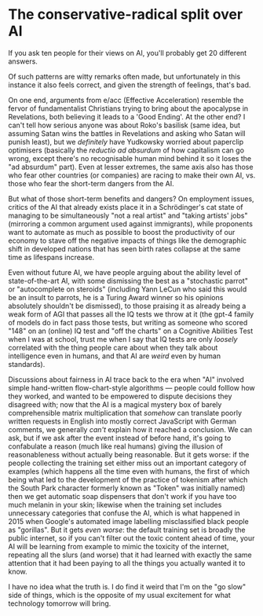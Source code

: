 # The conservative-radical split over AI

If you ask ten people for their views on AI, you'll probably get 20 different answers.

Of such patterns are witty remarks often made, but unfortunately in this instance it also feels correct, and given the strength of feelings, that's bad.

On one end, arguments from e/acc (Effective Acceleration) resemble the fervor of fundamentalist Christians trying to bring about the apocalypse in Revelations, both believing it leads to a 'Good Ending'. At the other end? I can't tell how serious anyone was about Roko's basilisk (same idea, but assuming Satan wins the battles in Revelations and asking who Satan will punish least), but we *definitely* have Yudkowsky worried about paperclip optimisers (basically the *reductio ad absurdum* of how capitalism can go wrong, except there's no recognisable human mind behind it so it loses the "ad absurdum" part). Even at lesser extremes, the same axis also has those who fear other countries (or companies) are racing to make their own AI, vs. those who fear the short-term dangers from the AI.

But what of those short-term benefits and dangers? On employment issues, critics of the AI that already exists place it in a Schrödinger's cat state of managing to be simultaneously "not a real artist" and "taking artists' jobs" (mirroring a common argument used against immigrants), while proponents want to automate as much as possible to boost the productivity of our economy to stave off the negative impacts of things like the demographic shift in developed nations that has seen birth rates collapse at the same time as lifespans increase.

Even without future AI, we have people arguing about the ability level of state-of-the-art AI, with some dismissing the best as a "stochastic parrot" or "autocomplete on steroids" (including Yann LeCun who said this would be an insult to parrots, he is a Turing Award winner so his opinions absolutely shouldn't be dismissed), to those praising it as already being a weak form of AGI that passes all the IQ tests we throw at it (the gpt-4 family of models do in fact pass those tests, but writing as someone who scored "148" on an (online) IQ test and "off the charts" on a Cognitive Abilities Test when I was at school, trust me when I say that IQ tests are only *loosely* correlated with the thing people care about when they talk about intelligence even in humans, and that AI are *weird* even by human standards).

Discussions about fairness in AI trace back to the era when "AI" involved simple hand-written flow-chart-style algorithms — people could folllow how they worked, and wanted to be empowered to dispute decisions they disagreed with; now that the AI is a magical mystery box of barely comprehensible matrix multiplication that *somehow* can translate poorly written requests in English into mostly correct JavaScript with German comments, we generally *can't* explain how it reached a conclusion. We can ask, but if we ask after the event instead of before hand, it's going to confabulate a reason (much like real humans) giving the illusion of reasonableness without actually being reasonable. But it gets worse: if the people collecting the training set either miss out an important category of examples (which happens all the time even with humans, the first of which being what led to the development of the practice of tokenism after which the South Park character formerly known as "Token" was initially named) then we get automatic soap dispensers that don't work if you have too much melanin in your skin; likewise when the training set includes unnecessary categories that confuse the AI, which is what happened in 2015 when Google's automated image labelling misclassified black people as "gorillas". But it gets *even worse*: the default training set is broadly the public internet, so if you can't filter out the toxic content ahead of time, your AI will be learning from example to mimic the toxicity of the internet, repeating all the slurs (and worse) that it had learned with exactly the same attention that it had been paying to all the things you actually wanted it to know.

I have no idea what the truth is. I do find it weird that I'm on the "go slow" side of things, which is the opposite of my usual excitement for what technology tomorrow will bring.
